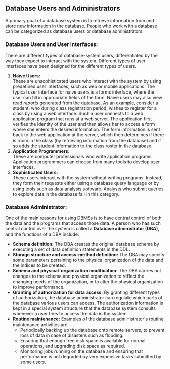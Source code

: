 ## Database Users and Administrators
A primary goal of a database system is to retrieve information from and store new information in the database. People who work with a database can be categorized as database users or database administrators.

### Database Users and User Interfaces:
There are different types of database-system users, differentiated by the way they expect to interact with the system. Different types of user interfaces have been designed for the different types of users.

1. **Naïve Users:**  
  These are unsophisticated users who interact with the system by using predefined user interfaces, such as web or mobile applications. The typical user interface for naive users is a forms interface, where the user can fill in appropriate fields of the form. Naive users may also view read *reports* generated from the database.
As an example, consider a student, who during class registration period, wishes to register for a class by using a web interface. Such a user connects to a web application program that runs at a web server. The application first verifies the identity of the user and then allows her to access a form where she enters the desired information. The form information is sent back to the web application at the server, which then determines if there is room in the class (by retrieving information from the database) and if so adds the student information to the class roster in the database.
2. **Application Programmers:**  
  These are computer professionals who write application programs. Application programmers can choose from many tools to develop user interfaces.
3. **Sophisticated Users:**  
  These users interact with the system without writing programs. Instead, they form their requests either using a database query language or by using tools such as data analysis software. Analysts who submit queries to explore data in the database fall in this category.

### Database Administrator:
One of the main reasons for using DBMSs is to have central control of both the data and the programs that access those data. A person who has such central control over the system is called a **Database administrator (DBA)**, and the functions of a DBA include:  
  - **Schema definition:** The DBA creates the original database schema by executing a set of data definition statements in the DDL.
  - **Storage structure and access-method definition:** The DBA may specify some parameters pertaining to the physical organization of the data and the indices to be created.
  - **Schema and physical-organization modification:** The DBA carries out changes to the schema and physical organization to reflect the changing needs of the organization, or to alter the physical organization to improve performance.
  - **Granting of authorization for data access:** By granting different types of authorization, the database administrator can regulate which parts of the database various users can access. The authorization information is kept in a special system structure that the database system consults whenever a user tries to access the data in the system.
  - **Routine maintenance:** Examples of the database administrator's routine maintenance activities are:
    - Periodically backing up the database onto remote servers, to prevent loss of data in case of disasters such as flooding.
    - Ensuring that enough free disk space is available for normal operations, and upgrading disk space as required.
    - Monitoring jobs running on the database and ensuring that performance is not degraded by very expensive tasks submitted by some users.
